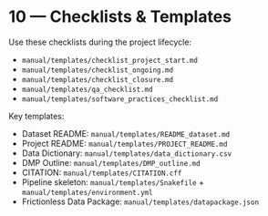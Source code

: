 # 10 — Checklists & Templates

Use these checklists during the project lifecycle:
- `manual/templates/checklist_project_start.md`
- `manual/templates/checklist_ongoing.md`
- `manual/templates/checklist_closure.md`
- `manual/templates/qa_checklist.md`
- `manual/templates/software_practices_checklist.md`

Key templates:
- Dataset README: `manual/templates/README_dataset.md`
- Project README: `manual/templates/PROJECT_README.md`
- Data Dictionary: `manual/templates/data_dictionary.csv`
- DMP Outline: `manual/templates/DMP_outline.md`
- CITATION: `manual/templates/CITATION.cff`
- Pipeline skeleton: `manual/templates/Snakefile` + `manual/templates/environment.yml`
- Frictionless Data Package: `manual/templates/datapackage.json`
